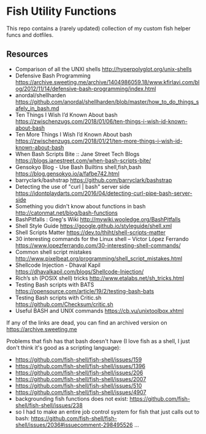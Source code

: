 # Fish Utility Functions

This repo contains a (rarely updated) collection of my custom fish helper funcs and dotfiles.

## Resources

 - Comparison of all the UNXI shells                                      http://hyperpolyglot.org/unix-shells
 - Defensive Bash Programming                                             https://archive.sweeting.me/archive/1404986059.18/www.kfirlavi.com/blog/2012/11/14/defensive-bash-programming/index.html
 - anordal/shellharden                                                    https://github.com/anordal/shellharden/blob/master/how_to_do_things_safely_in_bash.md
 - Ten Things I Wish I’d Known About bash                                 https://zwischenzugs.com/2018/01/06/ten-things-i-wish-id-known-about-bash
 - Ten More Things I Wish I’d Known About bash                            https://zwischenzugs.com/2018/01/21/ten-more-things-i-wish-id-known-about-bash
 - When Bash Scripts Bite :: Jane Street Tech Blogs                       https://blogs.janestreet.com/when-bash-scripts-bite/
 - Gensokyo Blog - Use Bash Builtins shell,fish,bash                      https://blog.gensokyo.io/a/fafbe742.html
 - barryclark/bashstrap                                                   https://github.com/barryclark/bashstrap
 - Detecting the use of "curl | bash" server side                         https://idontplaydarts.com/2016/04/detecting-curl-pipe-bash-server-side
 - Something you didn't know about functions in bash                      http://catonmat.net/blog/bash-functions
 - BashPitfalls : Greg's Wiki                                             http://mywiki.wooledge.org/BashPitfalls
 - Shell Style Guide                                                      https://google.github.io/styleguide/shell.xml
 - Shell Scripts Matter                                                   https://dev.to/thiht/shell-scripts-matter
 - 30 interesting commands for the Linux shell – Víctor López Ferrando    https://www.lopezferrando.com/30-interesting-shell-commands/
 - Common shell script mistakes                                           http://www.pixelbeat.org/programming/shell_script_mistakes.html
 - Shellcode Injection - Dhaval Kapil                                     https://dhavalkapil.com/blogs/Shellcode-Injection/
 - Rich’s sh (POSIX shell) tricks                                         http://www.etalabs.net/sh_tricks.html
 - Testing Bash scripts with BATS                                         https://opensource.com/article/19/2/testing-bash-bats
 - Testing Bash scripts with Critic.sh                                    https://github.com/Checksum/critic.sh
 - Useful BASH and UNIX commands                                          https://cb.vu/unixtoolbox.xhtml

If any of the links are dead, you can find an archived version on https://archive.sweeting.me

Problems that fish has that bash doesn't have (I love fish as a shell, I just don't think it's good as a scripting language):

- https://github.com/fish-shell/fish-shell/issues/159
- https://github.com/fish-shell/fish-shell/issues/1396
- https://github.com/fish-shell/fish-shell/issues/206
- https://github.com/fish-shell/fish-shell/issues/2007
- https://github.com/fish-shell/fish-shell/issues/510
- https://github.com/fish-shell/fish-shell/issues/4907
- backgrounding fish functions does not exist: https://github.com/fish-shell/fish-shell/issues/238
- so I had to make an entire job control system for fish that just calls out to bash: https://github.com/fish-shell/fish-shell/issues/2036#issuecomment-298495526 …
